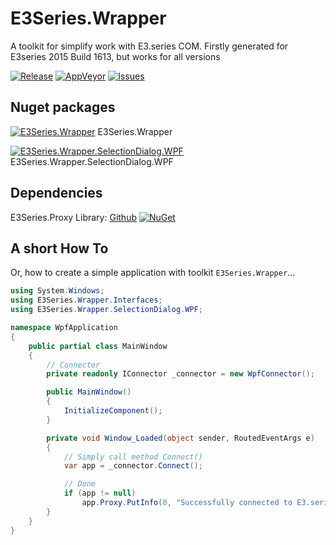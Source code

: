# E3Series.Wrapper

A toolkit for simplify work with E3.series COM. Firstly generated for E3series 2015 Build 1613, but works for all versions

[![Release](https://img.shields.io/github/release/alex-buraykin/E3Series.Wrapper.svg?style=flat-square)](https://github.com/alex-buraykin/E3Series.Wrapper/releases/latest)
[![AppVeyor](https://img.shields.io/appveyor/ci/alex-buraykin/E3Series-Wrapper.svg?style=flat-square)](https://ci.appveyor.com/project/alex-buraykin/e3series-wrapper)
[![Issues](https://img.shields.io/github/issues/alex-buraykin/E3Series.Wrapper.svg?style=flat-square)](https://github.com/alex-buraykin/E3Series.Wrapper/issues)

## Nuget packages

[![E3Series.Wrapper](https://img.shields.io/nuget/v/E3Series.Wrapper.svg?style=flat-square)](https://www.nuget.org/packages/E3Series.Wrapper/) E3Series.Wrapper

[![E3Series.Wrapper.SelectionDialog.WPF](https://img.shields.io/nuget/v/E3Series.Wrapper.SelectionDialog.WPF.svg?style=flat-square)](https://www.nuget.org/packages/E3Series.Wrapper.SelectionDialog.WPF/) E3Series.Wrapper.SelectionDialog.WPF


## Dependencies

E3Series.Proxy Library: [Github](https://github.com/alex-buraykin/E3Series.Proxy) [![NuGet](https://img.shields.io/nuget/v/E3Series.Proxy.svg?style=flat-square)](https://www.nuget.org/packages/E3Series.Proxy/)

## A short How To

Or, how to create a simple application with toolkit `E3Series.Wrapper`...

```csharp
using System.Windows;
using E3Series.Wrapper.Interfaces;
using E3Series.Wrapper.SelectionDialog.WPF;

namespace WpfApplication
{
    public partial class MainWindow
    {
        // Connector
        private readonly IConnector _connector = new WpfConnector();

        public MainWindow()
        {
            InitializeComponent();
        }

        private void Window_Loaded(object sender, RoutedEventArgs e)
        {
            // Simply call method Connect()
            var app = _connector.Connect();

            // Done
            if (app != null)
                app.Proxy.PutInfo(0, "Successfully connected to E3.series")
        }
    }
}

```
